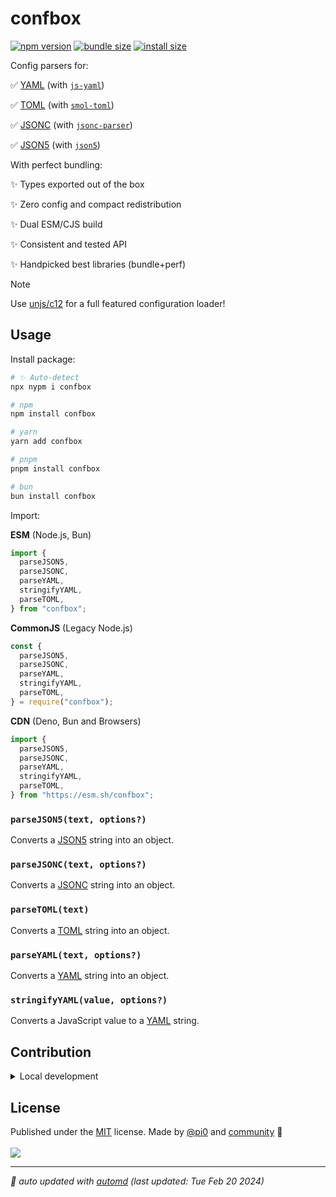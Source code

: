 # confbox

<!-- automd:badges color=yellow no-npmDownloads bundlephobia packagephobia -->

[![npm version](https://flat.badgen.net/npm/v/confbox?color=yellow)](https://npmjs.com/package/confbox)
[![bundle size](https://flat.badgen.net/bundlephobia/minzip/confbox?color=yellow)](https://bundlephobia.com/package/confbox)
[![install size](https://flat.badgen.net/packagephobia/publish/confbox?color=yellow)](https://packagephobia.com/result?p=confbox)

<!-- /automd -->

Config parsers for:

✅ [YAML](https://yaml.org/) (with [`js-yaml`](https://github.com/nodeca/js-yaml))

✅ [TOML](https://toml.io/) (with [`smol-toml`](https://github.com/squirrelchat/smol-toml))

✅ [JSONC](https://github.com/microsoft/node-jsonc-parser) (with [`jsonc-parser`](https://github.com/microsoft/node-jsonc-parser))

✅ [JSON5](https://json5.org/) (with [`json5`](https://github.com/json5/json5))

With perfect bundling:

✨ Types exported out of the box

✨ Zero config and compact redistribution

✨ Dual ESM/CJS build

✨ Consistent and tested API

✨ Handpicked best libraries (bundle+perf)

> [!NOTE]
> Use [unjs/c12](https://github.com/unjs/c12) for a full featured configuration loader!

## Usage

Install package:

<!-- automd:pm-i no-version -->

```sh
# ✨ Auto-detect
npx nypm i confbox

# npm
npm install confbox

# yarn
yarn add confbox

# pnpm
pnpm install confbox

# bun
bun install confbox
```

<!-- /automd -->

Import:

<!-- automd:jsimport cjs cdn src="./src/index.ts" -->

**ESM** (Node.js, Bun)

```js
import {
  parseJSON5,
  parseJSONC,
  parseYAML,
  stringifyYAML,
  parseTOML,
} from "confbox";
```

**CommonJS** (Legacy Node.js)

```js
const {
  parseJSON5,
  parseJSONC,
  parseYAML,
  stringifyYAML,
  parseTOML,
} = require("confbox");
```

**CDN** (Deno, Bun and Browsers)

```js
import {
  parseJSON5,
  parseJSONC,
  parseYAML,
  stringifyYAML,
  parseTOML,
} from "https://esm.sh/confbox";
```

<!-- /automd -->

<!-- automd:jsdocs src="./src/index" -->

### `parseJSON5(text, options?)`

Converts a [JSON5](https://json5.org/) string into an object.

### `parseJSONC(text, options?)`

Converts a [JSONC](https://github.com/microsoft/node-jsonc-parser) string into an object.

### `parseTOML(text)`

Converts a [TOML](https://toml.io/) string into an object.

### `parseYAML(text, options?)`

Converts a [YAML](https://yaml.org/) string into an object.

### `stringifyYAML(value, options?)`

Converts a JavaScript value to a [YAML](https://yaml.org/) string.

<!-- /automd -->

<!-- automd:fetch url="gh:unjs/.github/main/snippets/readme-contrib-node-pnpm.md" -->

## Contribution

<details>
  <summary>Local development</summary>

- Clone this repository
- Install the latest LTS version of [Node.js](https://nodejs.org/en/)
- Enable [Corepack](https://github.com/nodejs/corepack) using `corepack enable`
- Install dependencies using `pnpm install`
- Run tests using `pnpm dev` or `pnpm test`

</details>

<!-- /automd -->

## License

<!-- automd:contributors license=MIT author=pi0 -->

Published under the [MIT](https://github.com/unjs/confbox/blob/main/LICENSE) license.
Made by [@pi0](https://github.com/pi0) and [community](https://github.com/unjs/confbox/graphs/contributors) 💛
<br><br>
<a href="https://github.com/unjs/confbox/graphs/contributors">
<img src="https://contrib.rocks/image?repo=unjs/confbox" />
</a>

<!-- /automd -->

<!-- automd:with-automd -->

---

_🤖 auto updated with [automd](https://automd.unjs.io) (last updated: Tue Feb 20 2024)_

<!-- /automd -->
